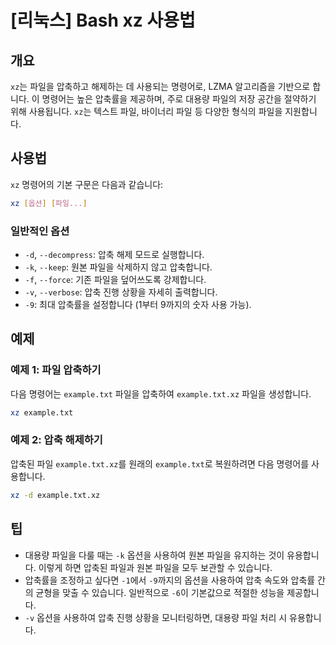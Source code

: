 # [리눅스] Bash xz 사용법

## 개요
`xz`는 파일을 압축하고 해제하는 데 사용되는 명령어로, LZMA 알고리즘을 기반으로 합니다. 이 명령어는 높은 압축률을 제공하며, 주로 대용량 파일의 저장 공간을 절약하기 위해 사용됩니다. `xz`는 텍스트 파일, 바이너리 파일 등 다양한 형식의 파일을 지원합니다.

## 사용법
`xz` 명령어의 기본 구문은 다음과 같습니다:

```bash
xz [옵션] [파일...]
```

### 일반적인 옵션
- `-d`, `--decompress`: 압축 해제 모드로 실행합니다.
- `-k`, `--keep`: 원본 파일을 삭제하지 않고 압축합니다.
- `-f`, `--force`: 기존 파일을 덮어쓰도록 강제합니다.
- `-v`, `--verbose`: 압축 진행 상황을 자세히 출력합니다.
- `-9`: 최대 압축률을 설정합니다 (1부터 9까지의 숫자 사용 가능).

## 예제
### 예제 1: 파일 압축하기
다음 명령어는 `example.txt` 파일을 압축하여 `example.txt.xz` 파일을 생성합니다.

```bash
xz example.txt
```

### 예제 2: 압축 해제하기
압축된 파일 `example.txt.xz`를 원래의 `example.txt`로 복원하려면 다음 명령어를 사용합니다.

```bash
xz -d example.txt.xz
```

## 팁
- 대용량 파일을 다룰 때는 `-k` 옵션을 사용하여 원본 파일을 유지하는 것이 유용합니다. 이렇게 하면 압축된 파일과 원본 파일을 모두 보관할 수 있습니다.
- 압축률을 조정하고 싶다면 `-1`에서 `-9`까지의 옵션을 사용하여 압축 속도와 압축률 간의 균형을 맞출 수 있습니다. 일반적으로 `-6`이 기본값으로 적절한 성능을 제공합니다.
- `-v` 옵션을 사용하여 압축 진행 상황을 모니터링하면, 대용량 파일 처리 시 유용합니다.